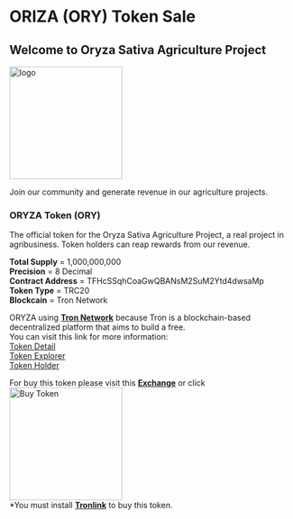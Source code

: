 # ORIZA (ORY) Token Sale

## Welcome to Oryza Sativa Agriculture Project


<img src="https://pbs.twimg.com/profile_images/1185126777175199744/ee1KM8Jy_400x400.jpg" alt="logo" width="200"/>


Join our community and generate revenue in our agriculture projects.

### ORYZA Token (ORY)

The official token for the Oryza Sativa Agriculture Project, a real project in agribusiness. Token holders can reap rewards from our revenue.

**Total Supply** = 1,000,000,000<br/>
**Precision** = 8 Decimal<br/>
**Contract Address** = TFHcSSqhCoaGwQBANsM2SuM2Ytd4dwsaMp<br/>
**Token Type** = TRC20<br/>
**Blockcain** = Tron Network<br/>


ORYZA using **[Tron Network](https://tron.network)** because Tron is a blockchain-based decentralized platform that aims to build a free.<br/>
You can visit this link for more information:<br/>
[Token Detail](https://tronscan.org/#/token20/TFHcSSqhCoaGwQBANsM2SuM2Ytd4dwsaMp)<br/>
[Token Explorer](https://tronscan.org/#/token20/TFHcSSqhCoaGwQBANsM2SuM2Ytd4dwsaMp/transfers)<br/>
[Token Holder](https://tronscan.org/#/token20/TFHcSSqhCoaGwQBANsM2SuM2Ytd4dwsaMp/holders)<br/>

For buy this token please visit this **[Exchange](https://tronwatch.market/trade/TFHcSSqhCoaGwQBANsM2SuM2Ytd4dwsaMp-TRX/?ref=TSJU5dDgT2z2hx3ZGtpPeuUornEzzfXc3g)** or click <br/>
[<img src="https://santaschristmasland.com/wp-content/uploads/2019/06/buy-now-button-transparent-png-5.png" alt="Buy Token" width="200"/>](https://tronwatch.market/trade/TFHcSSqhCoaGwQBANsM2SuM2Ytd4dwsaMp-TRX/?ref=TSJU5dDgT2z2hx3ZGtpPeuUornEzzfXc3g)
<br/>
*You must install **[Tronlink](https://www.tronlink.org/)** to buy this token.
